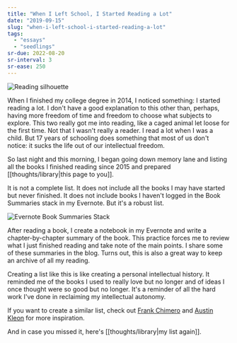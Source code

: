 ```yaml
---
title: "When I Left School, I Started Reading a Lot"
date: "2019-09-15"
slug: "when-i-left-school-i-started-reading-a-lot"
tags:
  - "essays"
  - "seedlings"
sr-due: 2022-08-20
sr-interval: 3
sr-ease: 250
---
```


![Reading silhouette](Reading-silhouette.jpg)

When I finished my college degree in 2014, I noticed something: I started reading a lot. I don't have a good explanation to this other than, perhaps, having more freedom of time and freedom to choose what subjects to explore. This two really got me into reading, like a caged animal let loose for the first time. Not that I wasn't really a reader. I read a lot when I was a child. But 17 years of schooling does something that most of us don't notice: it sucks the life out of our intellectual freedom.

So last night and this morning, I began going down memory lane and listing all the books I finished reading since 2015 and prepared [[thoughts/library|this page to you]].

It is not a complete list. It does not include all the books I may have started but never finished. It does not include books I haven't logged in the Book Summaries stack in my Evernote. But it's a robust list.

![Evernote Book Summaries Stack](Evernote-Book-Summaries-Stack.png)

After reading a book, I create a notebook in my Evernote and write a chapter-by-chapter summary of the book. This practice forces me to review what I just finished reading and take note of the main points. I share some of these summaries in the blog. Turns out, this is also a great way to keep an archive of all my reading.

Creating a list like this is like creating a personal intellectual history. It reminded me of the books I used to really love but no longer and of ideas I once thought were so good but no longer. It's a reminder of all the hard work I've done in reclaiming my intellectual autonomy.

If you want to create a similar list, check out [Frank Chimero](https://frankchimero.com/reading/) and [Austin Kleon](https://austinkleon.com/tag/my-reading-year/) for more inspiration.

And in case you missed it, here's [[thoughts/library|my list again]].